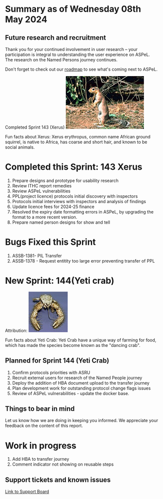 # Summary as of Wednesday 08th May 2024



## Future research and recruitment 

Thank you for your continued involvement in user research – your participation is integral to understanding the user experience on ASPeL. The research on the Named Persons journey continues.  
 


Don't forget to check out our [roadmap](https://roadmap.prodpad.com/937455be-8d08-11ed-aa53-2a7db0eb1d9c) to see what's coming next to ASPeL.




Completed Sprint 143 (Xerus)
![Gary M. Stolz, Public domain, via Wikimedia Commons](graphs/Xerus_rutilus.jpg)





Fun facts about Xerus: Xerus erythropus, common name African ground squirrel, is native to Africa, has coarse and short hair, and known to be social animals.


# Completed this Sprint: 143 Xerus
1) Prepare designs and prototype for usability research
2) Review ITHC report remedies
3) Review ASPeL vulnerabilities
4) PPL(project licence) protocols initial discovery with inspectors
5) Protocols initial interviews with inspectors and analysis of findings
6) Update licence fees for 2024-25 finance
7) Resolved the expiry date formatting errors in ASPeL, by upgrading the format to a more recent version. 
8) Prepare named person designs for show and tell




# Bugs Fixed this Sprint
1) ASSB-1381- PIL Transfer
2) ASSB-1378 - Request entitity too large error preventing transfer of PPL



# New Sprint: 144(Yeti crab)








Attribution: ![Andrew Thurber, Oregon State University, CC BY-SA 2.0 <https://creativecommons.org/licenses/by-sa/2.0>, via Wikimedia Commons](graphs/128px-Yeti_crab.jpg)






Fun facts about Yeti Crab: Yeti Crab have a unique way of farming for food, which has made the species become known as the "dancing crab".




 

## Planned for Sprint 144 (Yeti Crab)
1) Confirm protocols priorities with ASRU
2) Recruit external users for research of the Named People journey
3) Deploy the addition of HBA document upload to the transfer journey
4) Plan development work for outstanding protocol change flags issues
5) Review of ASPeL vulnerabilities - update the docker base.

   


## Things to bear in mind
Let us know how we are doing in keeping you informed. We appreciate your feedback on the content of this report.

# Work in progress
1) Add HBA to transfer journey
2) Comment indicator not showing on reusable steps

   
 
   
## Support tickets and known issues
[Link to Support Board](https://collaboration.homeoffice.gov.uk/jira/secure/RapidBoard.jspa?rapidView=1717)


